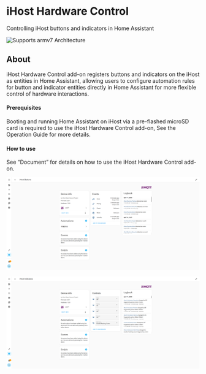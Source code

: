 # iHost Hardware Control

Controlling iHost buttons and indicators in Home Assistant

 ![Supports armv7 Architecture](https://img.shields.io/badge/armv7-yes-green.svg)

## About

iHost Hardware Control add-on registers buttons and indicators on the iHost as entities in Home Assistant, allowing users to configure automation rules for button and indicator entities directly in Home Assistant for more flexible control of hardware interactions.

#### Prerequisites 

Booting and running Home Assistant on iHost via a pre-flashed microSD card is required to use the iHost Hardware Control add-on, See the Operation Guide for more details. 

#### How to use

See “Document” for details on how to use the iHost Hardware Control add-on.

![img](./images/buttons_device.png)

![img](./images/indicators_device.png)

